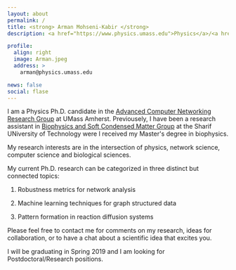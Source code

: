 ```yaml
---
layout: about
permalink: /
title: <strong> Arman Mohseni-Kabir </strong>
description: <a href="https://www.physics.umass.edu">Physics</a>/<a href="https://www.cics.umass.edu/">Computer Science</a> Dept. University of Massachusetts Amherst, <a href="http://www-net.cs.umass.edu/networks/index.html">Advanced Computer Networking Research Group</a>

profile:
  align: right
  image: Arman.jpeg
  address: >
    arman@physics.umass.edu

news: false
social: flase
---
```

I am a Physics Ph.D. candidate in the <a href="http://www-net.cs.umass.edu/networks/index.html">Advanced Computer Networking Research Group</a> at UMass Amherst. Previousely, I have been a research assistant in <a href="http://softmatter.physics.sharif.edu/"> Biophysics and Soft Condensed Matter Group</a> at the Sharif UNiversity of Technology were I received my Master's degree in biophysics. 

My research interests are in the intersection of physics, network science, computer science and biological sciences. 

My current Ph.D. research can be categorized in three distinct but connected topics:

1. Robustness metrics for network analysis

2. Machine learning techniques for graph structured data

3. Pattern formation in reaction diffusion systems

Please feel free to contact me for comments on my research, ideas for collaboration, or to have a chat about a scientific idea that excites you.

I will be graduating in Spring 2019 and I am looking for Postdoctoral/Research positions.


